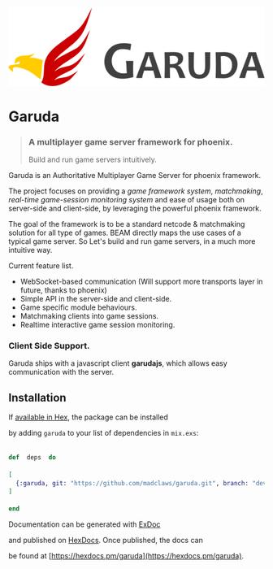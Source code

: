 ![garuda logo](assets/garuda_title.png?raw=true "title")
# Garuda
> ### A multiplayer game server framework for phoenix.
  > Build and run game servers intuitively.
  
Garuda  is an Authoritative Multiplayer Game Server for phoenix framework.

The project focuses on providing a *game framework system*, *matchmaking*, *real-time game-session monitoring system* and ease of usage both on server-side and client-side, by leveraging the powerful phoenix framework.   

The goal of the framework is to be a standard netcode & matchmaking solution for all type of games. BEAM directly maps the use cases of a typical game server. So Let's build and run game servers, in a much more intuitive way.

Current feature list. 
 -   WebSocket-based communication (Will support more transports layer in future, thanks to phoenix)
 -   Simple API in the server-side and client-side.
 -  Game specific module behaviours.
 -   Matchmaking clients into game sessions.
 -   Realtime interactive game session monitoring. 

### Client Side Support.
Garuda ships with a javascript client **garudajs**, which allows easy communication with the server.

## Installation

If [available in Hex](https://hex.pm/docs/publish), the package can be installed

by adding `garuda` to your list of dependencies in `mix.exs`:
  

```elixir

def  deps  do

[
  {:garuda, git: "https://github.com/madclaws/garuda.git", branch: "develop"},
]

end

```

Documentation can be generated with [ExDoc](https://github.com/elixir-lang/ex_doc)

and published on [HexDocs](https://hexdocs.pm). Once published, the docs can

be found at [https://hexdocs.pm/garuda](https://hexdocs.pm/garuda).